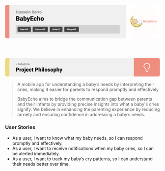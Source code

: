 <img src="./readme/title1.svg"/>

<br><br>

<!-- project philosophy -->
<img src="./readme/title2.svg"/>

> A mobile app for understanding a baby’s needs by interpreting their cries, making it easier for parents to respond promptly and effectively.
>
> BabyEcho aims to bridge the communication gap between parents and their infants by providing precise insights into what a baby's cries signify. We believe in enhancing the parenting experience by reducing anxiety and ensuring confidence in addressing a baby’s needs.


### User Stories
- As a user, I want to know what my baby needs, so I can respond promptly and effectively.
- As a user, I want to receive notifications when my baby cries, so I can be alerted immediately.
- As a user, I want to track my baby’s cry patterns, so I can understand their needs better over time.
